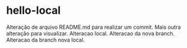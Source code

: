 # hello-local
Alteração de arquivo README.md para realizar um commit.
Mais outra alteração para visualizar.
Alteracao local.
Alteracao da nova branch.
Alteracao da branch nova local.